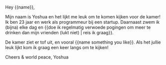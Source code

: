 Hey {{name}},

Mijn naam is Yoshua en het lijkt me leuk om te komen kijken voor de kamer! Ik
ben 23 jaar en werk als programmeur bij een startup. Daarnaast zwem ik (bijna) elke
dag en {{doe ik regelmatig verwoede pogingen om meer te drinken dan mijn vrienden
(lukt niet) | reis ik graag}}.

De kamer ziet er tof uit, en vooral {{name something you like}}. Als het jullie leuk lijkt kom ik graag een keer langs om te kijken!

Cheers & world peace,
Yoshua

